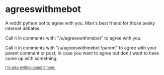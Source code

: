 # agreeswithmebot


A reddit python bot to agree with you. Man's best friend for those pesky internet debates.

Call it in comments with: "/u/agreeswithmebot" to agree with you.

Call it in comments with "/u/agreeswithmebot !parent" to agree with your parent comment or post, in case you want to agree but don't want to have come up with something.

<sub>[I'm also writing about it here.](http://www.jacksonhaenchen.blogspot.com)<sub>
